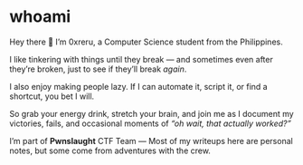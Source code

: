 # whoami

Hey there 👋 I’m 0xreru, a Computer Science student from the Philippines.

I like tinkering with things until they break — and sometimes even after they’re broken, just to see if they’ll break _again_.

I also enjoy making people lazy. If I can automate it, script it, or find a shortcut, you bet I will.

So grab your energy drink, stretch your brain, and join me as I document my victories, fails, and occasional moments of _“oh wait, that actually worked?”_

I’m part of **Pwnslaught** CTF Team — Most of my writeups here are personal notes, but some come from adventures with the crew.
